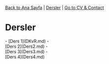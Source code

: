 [Back to Ana Sayfa](../index.md) | [Dersler](dersler/index.md) | [Go to CV & Contact](../cv-contact.md)
# Dersler
<div style="float: left; width: 30%; margin-right: 20px;">
- [Ders 1](DKvR.md)
- [Ders 2](Ders2.md)
- [Ders 3](Ders3.md)
- [Ders 4](Ders4.md)
</div>


